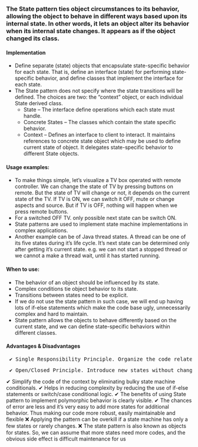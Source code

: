 ### The State pattern ties object circumstances to its behavior, allowing the object to behave in different ways based upon its internal state. In other words, it lets an object alter its behavior when its internal state changes. It appears as if the object changed its class.


#### Implementation
 * Define separate (state) objects that encapsulate state-specific behavior for each state. That is, define an interface (state) for performing state-specific behavior, and define classes that implement the interface for each state.
 * The State pattern does not specify where the state transitions will be defined. The choices are two: the “context” object, or each individual State derived class.
 	* State – The interface define operations which each state must handle.
 	* Concrete States – The classes which contain the state specific behavior.
 	* Context – Defines an interface to client to interact. It maintains references to concrete state object which may be used to define current state of object. It delegates state-specific behavior to different State objects.


#### Usage examples: 
 * To make things simple, let’s visualize a TV box operated with remote controller. We can change the state of TV by pressing buttons on remote. But the state of TV will change or not, it depends on the current state of the TV. If TV is ON, we can switch it OFF, mute or change aspects and source. But if TV is OFF, nothing will happen when we press remote buttons.
 * For a switched OFF TV. only possible next state can be switch ON.
 * State patterns are used to implement state machine implementations in complex applications.
 * Another example can be of Java thread states. A thread can be one of its five states during it’s life cycle. It’s next state can be determined only after getting it’s current state. e.g. we can not start a stopped thread or we cannot a make a thread wait, until it has started running.


#### When to use:
 * The behavior of an object should be influenced by its state.
 * Complex conditions tie object behavior to its state.
 * Transitions between states need to be explicit.
 * If we do not use the state pattern in such case, we will end up having lots of if-else statements which make the code base ugly, unnecessarily complex and hard to maintain. 
 * State pattern allows the objects to behave differently based on the current state, and we can define state-specific behaviors within different classes.


#### Advantages & Disadvantages
<pre> ✔ Single Responsibility Principle. Organize the code related to particular states into separate classes.</pre>
<pre> ✔ Open/Closed Principle. Introduce new states without changing existing state classes or the context.</pre>
 ✔ Simplify the code of the context by eliminating bulky state machine conditionals.
 ✔ Helps in reducing complexity by reducing the use of if-else statements or switch/case conditional logic.
 ✔ The benefits of using State pattern to implement polymorphic behavior is clearly visible.
 ✔ The chances of error are less and it’s very easy to add more states for additional behavior. Thus making our code more robust, easily maintainable and flexible
 ❌ Applying the pattern can be overkill if a state machine has only a few states or rarely changes.
 ❌ The state pattern is also known as objects for states. So, we can assume that more states need more codes, and the obvious side effect is difficult maintenance for us

